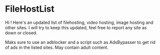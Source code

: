 # FileHostList
Hi ! Here's an updated list of filehosting, video hosting, image hosting and other sites. I will try to keep this updated, feel free to report any site as down or closed.

Maks sure to use an adblocker and a script such as AdsBypasser to get rid of ads in the listed sites. May contain adult content.
